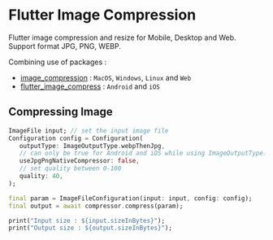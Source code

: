 # Flutter Image Compression

Flutter image compression and resize for Mobile, Desktop and Web. Support format JPG, PNG, WEBP.

Combining use of packages :
* [image_compression](https://pub.dev/packages/image_compression) : `MacOS`, `Windows`, `Linux` and `Web`
* [flutter_image_compress](https://pub.dev/packages/flutter_image_compress) : `Android` and `iOS`

## Compressing Image

```dart
ImageFile input; // set the input image file
Configuration config = Configuration(
   outputType: ImageOutputType.webpThenJpg,
   // can only be true for Android and iOS while using ImageOutputType.jpg or ImageOutputType.pngÏ
   useJpgPngNativeCompressor: false,
   // set quality between 0-100
   quality: 40,
);

final param = ImageFileConfiguration(input: input, config: config);
final output = await compressor.compress(param);

print("Input size : ${input.sizeInBytes}");
print("Output size : ${output.sizeInBytes}");
```

